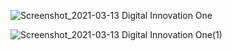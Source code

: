 ![Screenshot_2021-03-13 Digital Innovation One](https://user-images.githubusercontent.com/52793184/111054493-d1128e80-844b-11eb-8d18-972b3b2a20eb.png)

![Screenshot_2021-03-13 Digital Innovation One(1)](https://user-images.githubusercontent.com/52793184/111054512-fbfce280-844b-11eb-9fa1-d00f2946f18a.png)
